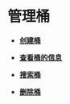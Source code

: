 # 管理桶<a name="zh-cn_topic_0045829087"></a>

-   **[创建桶](创建桶.md)**  

-   **[查看桶的信息](查看桶的信息.md)**  

-   **[搜索桶](搜索桶.md)**  

-   **[删除桶](删除桶.md)**  



